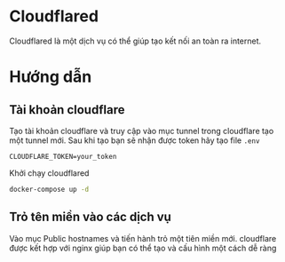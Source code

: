 # Cloudflared

Cloudflared là một dịch vụ có thể giúp tạo kết nối an toàn ra internet.

# Hướng dẫn

## Tài khoản cloudflare

Tạo tài khoản cloudflare và truy cập vào mục tunnel trong cloudflare tạo một tunnel mới. Sau khi tạo bạn sẽ nhận được token hãy tạo file `.env`

```plaintext
CLOUDFLARE_TOKEN=your_token
```

Khởi chạy cloudflared

```sh
docker-compose up -d
```

## Trỏ tên miền vào các dịch vụ

Vào mục Public hostnames và tiến hành trỏ một tiên miền mới. cloudflare được kết hợp với nginx giúp bạn có thể tạo và cấu hình một cách dễ ràng
